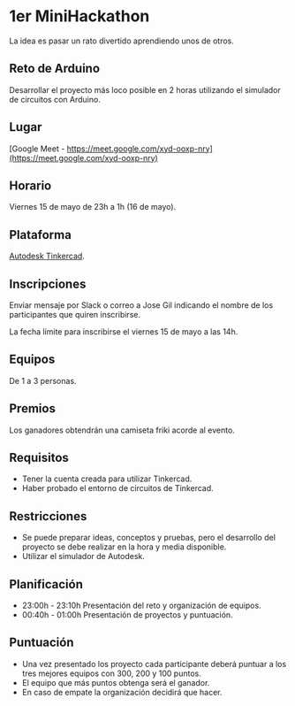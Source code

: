 # 1er MiniHackathon

La idea es pasar un rato divertido aprendiendo unos de otros.

## Reto de Arduino
Desarrollar el proyecto más loco posible en 2 horas utilizando el simulador de circuitos con Arduino.

## Lugar 
[Google Meet - https://meet.google.com/xyd-ooxp-nry](https://meet.google.com/xyd-ooxp-nry)

## Horario
Viernes 15 de mayo de 23h a 1h (16 de mayo).

## Plataforma
[Autodesk Tinkercad](https://www.tinkercad.com).

## Inscripciones
Enviar mensaje por Slack o correo a Jose Gil indicando el nombre de los participantes que quiren inscribirse.

La fecha límite para inscribirse el viernes 15 de mayo a las 14h.

## Equipos
De 1 a 3 personas.

## Premios
Los ganadores obtendrán una camiseta friki acorde al evento.

## Requisitos
- Tener la cuenta creada para utilizar Tinkercad.
- Haber probado el entorno de circuitos de Tinkercad.

## Restricciones
- Se puede preparar ideas, conceptos y pruebas, pero el desarrollo del proyecto se debe realizar en la hora y media disponible.
- Utilizar el simulador de Autodesk.

## Planificación
- 23:00h - 23:10h Presentación del reto y organización de equipos.
- 00:40h - 01:00h Presentación de proyectos y puntuación.

## Puntuación
- Una vez presentado los proyecto cada participante deberá puntuar a los tres mejores equipos con 300, 200 y 100 puntos.
- El equipo que más puntos obtenga será el ganador.
- En caso de empate la organización decidirá que hacer.
